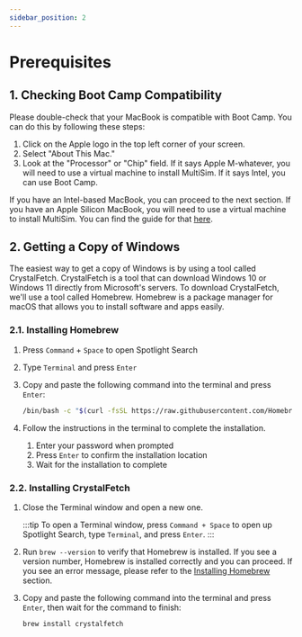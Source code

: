 ```yaml
---
sidebar_position: 2
---
```


# Prerequisites

## 1. Checking Boot Camp Compatibility

Please double-check that your MacBook is compatible with Boot Camp. You can do this by following these steps:

1. Click on the Apple logo in the top left corner of your screen.
2. Select "About This Mac."
3. Look at the "Processor" or "Chip" field. If it says Apple M-whatever, you will need to use a virtual machine to install MultiSim. If it says Intel, you can use Boot Camp.

If you have an Intel-based MacBook, you can proceed to the next section. If you have an Apple Silicon MacBook, you will need to use a virtual machine to install MultiSim. You can find the guide for that [here](/macos/2.virtual-machine/1.preface.md).

## 2. Getting a Copy of Windows

The easiest way to get a copy of Windows is by using a tool called CrystalFetch. CrystalFetch is a tool that can download Windows 10 or Windows 11 directly from Microsoft's servers. To download CrystalFetch, we'll use a tool called Homebrew. Homebrew is a package manager for macOS that allows you to install software and apps easily.

### 2.1. Installing Homebrew

1. Press `Command` + `Space` to open Spotlight Search
2. Type `Terminal` and press `Enter`
3. Copy and paste the following command into the terminal and press `Enter`:

    ```bash
    /bin/bash -c "$(curl -fsSL https://raw.githubusercontent.com/Homebrew/install/HEAD/install.sh)"
    ```

4. Follow the instructions in the terminal to complete the installation.
   1. Enter your password when prompted
   2. Press `Enter` to confirm the installation location
   3. Wait for the installation to complete

### 2.2. Installing CrystalFetch

1. Close the Terminal window and open a new one.

    :::tip
    To open a Terminal window, press `Command + Space` to open up Spotlight Search, type `Terminal`, and press `Enter`.
    :::

2. Run `brew --version` to verify that Homebrew is installed. If you see a version number, Homebrew is installed correctly and you can proceed. If you see an error message, please refer to the [Installing Homebrew](#21-installing-homebrew) section.
3. Copy and paste the following command into the terminal and press `Enter`, then wait for the command to finish:

    ```bash
    brew install crystalfetch
    ```
